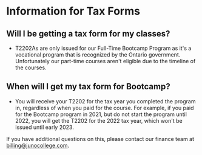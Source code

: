 # Information for Tax Forms

## Will I be getting a tax form for my classes?
- T2202As are only issued for our Full-Time Bootcamp Program as it's a vocational program that is recognized by the Ontario government. Unfortunately our part-time courses aren't eligible due to the timeline of the courses.

## When will I get my tax form for Bootcamp?
- You will receive your T2202 for the tax year you completed the program in, regardless of when you paid for the course. For example, if you paid for the Bootcamp program in 2021, but do not start the program until 2022, you will get the T2202 for the 2022 tax year, which won't be issued until early 2023. 

If you have additional questions on this, please contact our finance team at billing@junocollege.com. 
